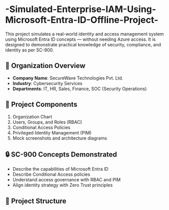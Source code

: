 # -Simulated-Enterprise-IAM-Using-Microsoft-Entra-ID-Offline-Project-

This project simulates a real-world identity and access management system using Microsoft Entra ID concepts — without needing Azure access. It is designed to demonstrate practical knowledge of security, compliance, and identity as per SC-900.

## 🏢 Organization Overview

- **Company Name**: SecureWave Technologies Pvt. Ltd.
- **Industry**: Cybersecurity Services
- **Departments**: IT, HR, Sales, Finance, SOC (Security Operations)

## 🧩 Project Components

1. Organization Chart
2. Users, Groups, and Roles (RBAC)
3. Conditional Access Policies
4. Privileged Identity Management (PIM)
5. Mock screenshots and architecture diagrams

## 🔒 SC-900 Concepts Demonstrated

- Describe the capabilities of Microsoft Entra ID
- Describe Conditional Access policies
- Understand access governance with RBAC and PIM
- Align identity strategy with Zero Trust principles

## 📁 Project Structure

